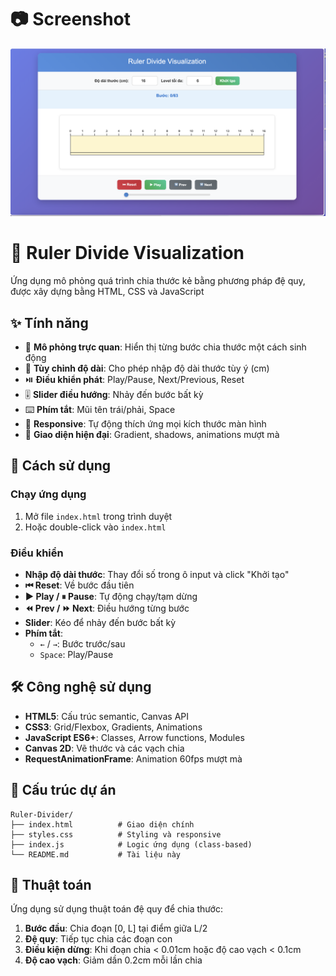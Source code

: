 # 📷 Screenshot

![Ruler Divide Visualization](assets/screenshot.png)

# 📏 Ruler Divide Visualization

Ứng dụng mô phỏng quá trình chia thước kẻ bằng phương pháp đệ quy, được xây dựng bằng HTML, CSS và JavaScript

## ✨ Tính năng

- 🎯 **Mô phỏng trực quan**: Hiển thị từng bước chia thước một cách sinh động
- 📐 **Tùy chỉnh độ dài**: Cho phép nhập độ dài thước tùy ý (cm)
- ⏯️ **Điều khiển phát**: Play/Pause, Next/Previous, Reset
- 🎚️ **Slider điều hướng**: Nhảy đến bước bất kỳ
- ⌨️ **Phím tắt**: Mũi tên trái/phải, Space
- 📱 **Responsive**: Tự động thích ứng mọi kích thước màn hình
- 🎨 **Giao diện hiện đại**: Gradient, shadows, animations mượt mà

## 🚀 Cách sử dụng

### Chạy ứng dụng
1. Mở file `index.html` trong trình duyệt
2. Hoặc double-click vào `index.html`

### Điều khiển
- **Nhập độ dài thước**: Thay đổi số trong ô input và click "Khởi tạo"
- **⏮ Reset**: Về bước đầu tiên
- **▶ Play / ⏸ Pause**: Tự động chạy/tạm dừng
- **⏪ Prev / ⏩ Next**: Điều hướng từng bước
- **Slider**: Kéo để nhảy đến bước bất kỳ
- **Phím tắt**:
  - `←` / `→`: Bước trước/sau
  - `Space`: Play/Pause

## 🛠️ Công nghệ sử dụng

- **HTML5**: Cấu trúc semantic, Canvas API
- **CSS3**: Grid/Flexbox, Gradients, Animations
- **JavaScript ES6+**: Classes, Arrow functions, Modules
- **Canvas 2D**: Vẽ thước và các vạch chia
- **RequestAnimationFrame**: Animation 60fps mượt mà

## 📁 Cấu trúc dự án

```
Ruler-Divider/
├── index.html          # Giao diện chính
├── styles.css          # Styling và responsive
├── index.js            # Logic ứng dụng (class-based)
└── README.md           # Tài liệu này
```

## 🔧 Thuật toán

Ứng dụng sử dụng thuật toán đệ quy để chia thước:

1. **Bước đầu**: Chia đoạn [0, L] tại điểm giữa L/2
2. **Đệ quy**: Tiếp tục chia các đoạn con
3. **Điều kiện dừng**: Khi đoạn chia < 0.01cm hoặc độ cao vạch < 0.1cm
4. **Độ cao vạch**: Giảm dần 0.2cm mỗi lần chia